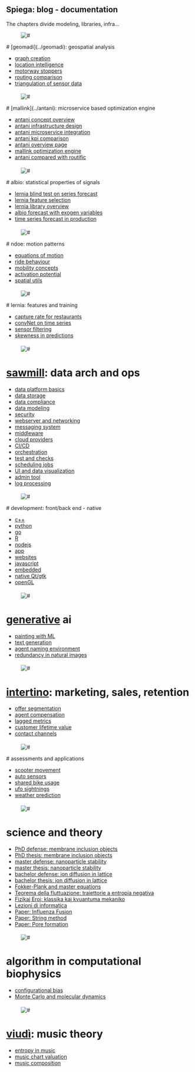 <!-- blog_main -->
<div class="blog_main"><div class="container">
<div class="row"><div class="col-md-12"><div class="titlepage">
<h2>Spiega: blog - documentation</h2>
<span>The chapters divide modeling, libraries, infra...</span>
</div></div></div>

<!-- geomadi -->
<div class="row">
<div class="col-md-12">
<div class="our_two_box magna_top90">
<div class="row d_flex">
<div class="col-xl-6 col-lg-6 col-md-12 col-sm-12"><div class="our_img"><figure><img src="../f/f_triang/cell_deformation.png" alt="#"/></figure></div></div>
<div class="col-xl-6 col-lg-6 col-md-12 col-sm-12">
<div class="our_text_box">
# [geomadi](../geomadi): geospatial analysis

* [graph creation](geomadi_graph.html)
* [location intelligence](location.html)
* [motorway stoppers](motorway.html)
* [routing comparison](route.html)
* [triangulation of sensor data](triangulation.html)

<div class="post_box padding_bottom1">
<h4 class="flot_left1"></h4>
</div></div></div></div></div></div></div>
<!-- end geomadi -->
<!-- mallink -->
<div class="row">
<div class="col-md-12">
<div class="our_two_box magna_top90">
<div class="row d_flex">
<div class="col-xl-6 col-lg-6 col-md-12 col-sm-12"><div class="our_img"><figure><img src="../f/f_ops/antani_frontend.png" alt="#"/></figure></div></div>
<div class="col-xl-6 col-lg-6 col-md-12 col-sm-12">
<div class="our_text_box">
# [mallink](../antani): microservice based optimization engine

* [antani concept overview](antani_concept.html)
* [antani infrastructure design](antani_infra.html)
* [antani microservice integration](antani_integration.html)
* [antani kpi comparison](antani_kpi.html)
* [antani overview page](antani_overview.html)
* [mallink optimization engine](mallink_engine.html)
* [antani compared with routific](routific.html)

<div class="post_box padding_bottom1"><h4 class="flot_left1"></h4></div>
</div></div></div></div></div></div>
<!-- end mallink -->
<!-- albio -->
<div class="row">
<div class="col-md-12">
<div class="our_two_box magna_top90">
<div class="row d_flex">
<div class="col-xl-6 col-lg-6 col-md-12 col-sm-12"><div class="our_img"><figure><img src="../f/f_mot/stat_prop.png" alt="#"/></figure></div></div>
<div class="col-xl-6 col-lg-6 col-md-12 col-sm-12">
<div class="our_text_box">
# albio: statistical properties of signals

* [lernia blind test on series forecast](blindtest.html)
* [lernia feature selection](lernia_feature.html)
* [lernia library overview](lernia.html)
* [albio forecast with exogen variables](prediction.html)
* [time series forecast in production](series_prod.html)

<div class="post_box padding_bottom1">
<h4 class="flot_left1"></h4>
</div></div></div></div></div></div></div>
<!-- end mallink -->
<!-- ndoe -->
<div class="row">
<div class="col-md-12">
<div class="our_two_box magna_top90">
<div class="row d_flex">
<div class="col-xl-6 col-lg-6 col-md-12 col-sm-12"><div class="our_img"><figure><img src="../f/f_mov/dens_traj3.png" alt="#"/></figure></div></div>
<div class="col-xl-6 col-lg-6 col-md-12 col-sm-12">
<div class="our_text_box">
# ndoe: motion patterns

* [equations of motion](motion.html)
* [ride behaviour](ride.html)
* [mobility concepts](commercial.html)
* [activation potential](activation.html)
* [spatial utils](geo.html)
<div class="post_box padding_bottom1"><h4 class="flot_left1"></h4></div>
</div></div></div></div></div></div>
<!-- end ndoe -->
<!-- lernia -->
<div class="row">
<div class="col-md-12">
<div class="our_two_box magna_top90">
<div class="row d_flex">
<div class="col-xl-6 col-lg-6 col-md-12 col-sm-12"><div class="our_img"><figure><img src="../f/f_mot/weather_feature.png" alt="#"/></figure></div></div>
<div class="col-xl-6 col-lg-6 col-md-12 col-sm-12">
<div class="our_text_box">
# lernia: features and training

* [capture rate for restaurants](restaurant.html)
* [convNet on time series](traffic_motorway.html)
* [sensor filtering](train_mapping.html)
* [skewness in predictions](train_reference.html)
<div class="post_box padding_bottom1"><h4 class="flot_left1"></h4></div>
</div></div></div></div></div></div>
<!-- end mallink -->
<!-- sawmill -->
<div class="row">
<div class="col-md-12">
<div class="our_two_box magna_top90">
<div class="row d_flex">
<div class="col-xl-6 col-lg-6 col-md-12 col-sm-12"><div class="our_img"><figure><img src="../f/f_sawmill/sawmill_log.jpg" alt="#"/></figure></div></div>
<div class="col-xl-6 col-lg-6 col-md-12 col-sm-12">
<div class="our_text_box">

# [sawmill](../intertino): data arch and ops

* [data platform basics](data_platform.html)
* [data storage](data_storage.html)
* [data compliance](data_compliance.html)
* [data modeling](data_modeling.html)
* [security](security.html)
* [webserver and networking](webserver.html)
* [messaging system](messaging.html)
* [middleware](middelware.html)
* [cloud providers](cloud_provider.html)
* [CI/CD](deployment.html)
* [orchestration](orchestration.html)
* [test and checks](testing.html)
* [scheduling jobs](scheduler.html)
* [UI and data visualization](data_viz.html)
* [admin tool](admin_tool.html)
* [log processing](logs_proc.html)

<div class="post_box padding_bottom1">
<h4 class="flot_left1"></h4>
</div></div></div></div></div></div></div>
<!-- end sawmill -->
<!-- dev -->
<div class="row">
<div class="col-md-12">
<div class="our_two_box magna_top90">
<div class="row d_flex">
<div class="col-xl-6 col-lg-6 col-md-12 col-sm-12"><div class="our_img"><figure><img src="../f/f_sawmill/dev_log.jpg" alt="#"/></figure></div></div>
<div class="col-xl-6 col-lg-6 col-md-12 col-sm-12">
<div class="our_text_box">
# development: front/back end - native

* [c++](cplusplus.html)
* [python](python.html)
* [go](go.html)
* [R](R.html)
* [nodejs](nodejs.html)
* [app](app.html)
* [websites](websites.html)
* [javascript](javascript.html)
* [embedded](embedded.html)
* [native Qt/gtk](native.html)
* [openGL](opengl.html)

<div class="post_box padding_bottom1">
<h4 class="flot_left1"></h4>
</div></div></div></div></div></div></div>
<!-- end dev -->
<!-- gen -->
<div class="row">
<div class="col-md-12">
<div class="our_two_box magna_top90">
<div class="row d_flex">
<div class="col-xl-6 col-lg-6 col-md-12 col-sm-12"><div class="our_img"><figure><img src="../f/f_gen/gen_cover.jpg" alt="#"/></figure></div></div>
<div class="col-xl-6 col-lg-6 col-md-12 col-sm-12">
<div class="our_text_box">

# [generative](../viaggi/p/ai_gen.html) ai

* [painting with ML](generative.html)
* [text generation](text_gen.html)
* [agent naming environment](attention_map.html)
* [redundancy in natural images](../Fiziko/NaturalImages.pdf)


<div class="post_box padding_bottom1">
<h4 class="flot_left1"></h4>
</div></div></div></div></div></div></div>
<!-- end gen -->
<!-- intertino -->
<div class="row">
<div class="col-md-12">
<div class="our_two_box magna_top90">
<div class="row d_flex">
<div class="col-xl-6 col-lg-6 col-md-12 col-sm-12"><div class="our_img"><figure><img src="../f/f_intertino/CommEmo1.png" alt="#"/></figure></div></div>
<div class="col-xl-6 col-lg-6 col-md-12 col-sm-12">
<div class="our_text_box">

# [intertino](../intertino): marketing, sales, retention

* [offer segmentation](offer_segmentation.html)
* [agent compensation](agent_compensation.html)
* [lagged metrics](lagged_metrics.html)
* [customer lifetime value](customer_lifetime.html)
* [contact channels](contact_channel.html)

<div class="post_box padding_bottom1">
<h4 class="flot_left1"></h4>
</div></div></div></div></div></div></div>
<!-- end intertino -->
<!-- assesment -->
<div class="row">
<div class="col-md-12">
<div class="our_two_box magna_top90">
<div class="row d_flex">
<div class="col-xl-6 col-lg-6 col-md-12 col-sm-12"><div class="our_img"><figure><img src="../talk/assessment/scooter/fig/area_shift.png" alt="#"/></figure></div></div>
<div class="col-xl-6 col-lg-6 col-md-12 col-sm-12">
<div class="our_text_box">
# assessments and applications

* [scooter movement](../talk/assessment/scooter/)
* [auto sensors](../talk/assessment/auto/)
* [shared bike usage](../talk/assessment/bike/)
* [ufo sightnings](../talk/assessment/ufo/)
* [weather prediction](../talk/assessment/prediction/)

<div class="post_box padding_bottom1">
<h4 class="flot_left1"></h4>
</div></div></div></div></div></div></div>
<!-- end assessment -->
<!-- theo -->
<div class="row">
<div class="col-md-12">
<div class="our_two_box magna_top90">
<div class="row d_flex">
<div class="col-xl-6 col-lg-6 col-md-12 col-sm-12"><div class="our_img"><figure><img src="../f/f_stage/logo_theo.png" alt="#"/></figure></div></div>
<div class="col-xl-6 col-lg-6 col-md-12 col-sm-12">
<div class="our_text_box">

# science and theory

* [PhD defense: membrane inclusion objects](../Fiziko/Defense.pdf)
* [PhD thesis: membrane inclusion objects](../Fiziko/phd_thesis.pdf)
* [master defense: nanoparticle stability](../Fiziko/master_defense.pdf)
* [master thesis: nanoparticle stability](../Fiziko/master_thesis.pdf)
* [bachelor defense: ion diffusion in lattice](../Fiziko/bachelor_defense.pdf)
* [bachelor thesis: ion diffusion in lattice](../Fiziko/bacholor_thesis.pdf)
* [Fokker-Plank and master equations](../Fiziko/FokkerPlank.pdf)
* [Teorema della fluttuazione: traiettorie a entropia negativa](../Fiziko/Fluttuazione.png)
* [Fizikaj Eroj: klassika kaj kvuantuma mekaniko](../Fiziko/Fiziko.pdf)
* [Lezioni di informatica](../Fiziko/LezioniInf/PresBase.pdf)
* [Paper: Influenza Fusion](http://www.plosone.org/article/info\%3Adoi\%2F10.1371\%2Fjournal.pone.0038302)
* [Paper: String method](ttp://journals.aps.org/prl/abstract/10.1103/PhysRevLett.108.228103) 
* [Paper: Pore formation](http://www.sciencedirect.com/science/article/pii/S0009308414001017)


<div class="post_box padding_bottom1">
<h4 class="flot_left1"></h4>
</div></div></div></div></div></div></div>
<!-- end theo -->
<!-- algo -->
<div class="row">
<div class="col-md-12">
<div class="our_two_box magna_top90">
<div class="row d_flex">
<div class="col-xl-6 col-lg-6 col-md-12 col-sm-12"><div class="our_img"><figure><img src="../f/f_theo/NpConfBiasSketch.png" alt="#"/></figure></div></div>
<div class="col-xl-6 col-lg-6 col-md-12 col-sm-12">
<div class="our_text_box">

# algorithm in computational biophysics

* [configurational bias](monte_carlo.html)
* [Monte Carlo and molecular dynamics](doc_allink/)

<div class="post_box padding_bottom1">
<h4 class="flot_left1"></h4>
</div></div></div></div></div></div></div>
<!-- end algo -->
<!-- viudi -->
<div class="row">
<div class="col-md-12">
<div class="our_two_box magna_top90">
<div class="row d_flex">
<div class="col-xl-6 col-lg-6 col-md-12 col-sm-12"><div class="our_img"><figure><img src="../f/f_viudi/DistCanzoni.png" alt="#"/></figure></div></div>
<div class="col-xl-6 col-lg-6 col-md-12 col-sm-12">
<div class="our_text_box">

# [viudì](../viudi): music theory

* [entropy in music](music_entropy.html)
* [music chart valuation](music_evaluation.html)
* [music composition](music_composition.html)

<div class="post_box padding_bottom1">
<h4 class="flot_left1"></h4>
</div></div></div></div></div></div></div>
<!-- end viudi -->

</div></div>
